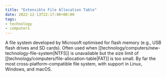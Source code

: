 ```yaml
---
title: "Extensible File Allocation Table"
date: 2022-12-13T22:17:06+08:00
tags:
- technology
- computers
---
```


A file system developed by Microsoft optimised for flash memory (e.g., USB flash drives and SD cards). Often used when [[technology/computers/new-technology-file-system|NTFS]] is unavailable but the size limit of [[technology/computers/file-allocation-table|FAT]] is too small. By far the most cross-platform-compatible file system, with support in Linux, Windows, and macOS.

